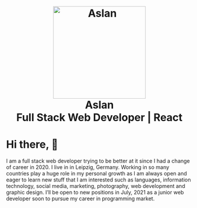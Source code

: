 <!--
**ArslanRama/ArslanRama** is a ✨ _special_ ✨ repository because its `README.md` (this file) appears on your GitHub profile.

Here are some ideas to get you started:

- 🔭 I’m currently working on ...
- 🌱 I’m currently learning ...
- 👯 I’m looking to collaborate on ...
- 🤔 I’m looking for help with ...
- 💬 Ask me about ...
- 📫 How to reach me: ...
- 😄 Pronouns: ...
- ⚡ Fun fact: ...
-->

<h1 align="center">
    <img alt="Aslan" src="https://images.unsplash.com/photo-1602265585142-6b221b9b2c24?ixid=MXwxMjA3fDB8MHxwaG90by1wYWdlfHx8fGVufDB8fHw%3D&ixlib=rb-1.2.1&auto=format&fit=crop&w=1525&q=80" height="250px" />
    <br>Aslan<br/>
    Full Stack Web Developer | React 
</h1>

# Hi there, :wave:
I am a full stack web developer trying to be better at it since I had a change of career in 2020. I live in in Leipzig, Germany. 
Working in so many countries play a huge role in my personal growth as I am always open and eager to learn new stuff that I am interested such as languages, information technology, social media, marketing, photography, web development and graphic design. 
I’ll be open to new positions in July, 2021 as a junior web developer soon to pursue my career in programming market.
